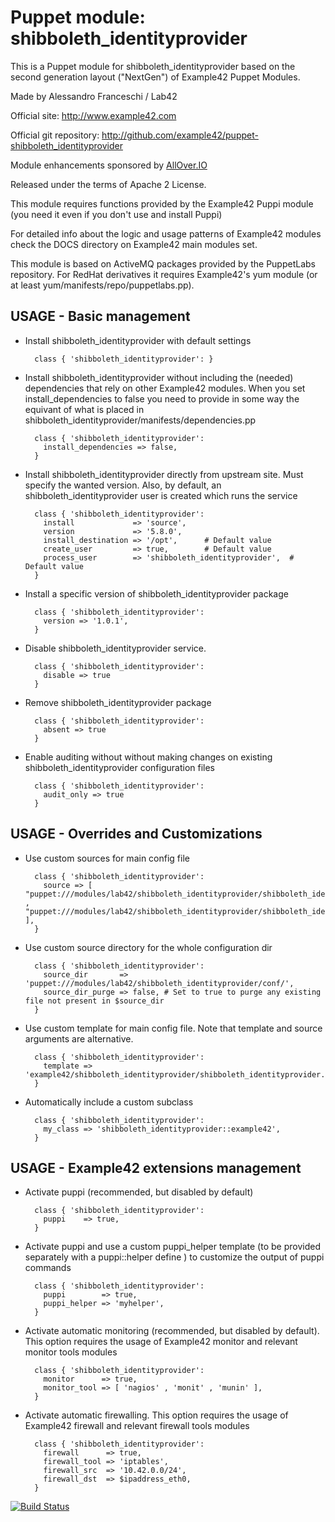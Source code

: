 # Puppet module: shibboleth_identityprovider

This is a Puppet module for shibboleth_identityprovider based on the second generation layout ("NextGen") of Example42 Puppet Modules.

Made by Alessandro Franceschi / Lab42

Official site: http://www.example42.com

Official git repository: http://github.com/example42/puppet-shibboleth_identityprovider

Module enhancements sponsored by [AllOver.IO](http://www.allover.io)

Released under the terms of Apache 2 License.

This module requires functions provided by the Example42 Puppi module (you need it even if you don't use and install Puppi)

For detailed info about the logic and usage patterns of Example42 modules check the DOCS directory on Example42 main modules set.

This module is based on ActiveMQ packages provided by the PuppetLabs repository.
For RedHat derivatives it requires Example42's yum module (or at least yum/manifests/repo/puppetlabs.pp).

## USAGE - Basic management

* Install shibboleth_identityprovider with default settings

        class { 'shibboleth_identityprovider': }

* Install shibboleth_identityprovider without including the (needed) dependencies that rely on other Example42 modules. When you set install_dependencies to false you need to provide in some way the equivant of what is placed in shibboleth_identityprovider/manifests/dependencies.pp

        class { 'shibboleth_identityprovider':
          install_dependencies => false,
        }

* Install shibboleth_identityprovider directly from upstream site. Must specify the wanted version. Also, by default, an shibboleth_identityprovider user is created which runs the service

        class { 'shibboleth_identityprovider':
          install             => 'source',
          version             => '5.8.0',
          install_destination => '/opt',      # Default value
          create_user         => true,        # Default value
          process_user        => 'shibboleth_identityprovider',  # Default value
        }

* Install a specific version of shibboleth_identityprovider package

        class { 'shibboleth_identityprovider':
          version => '1.0.1',
        }

* Disable shibboleth_identityprovider service.

        class { 'shibboleth_identityprovider':
          disable => true
        }

* Remove shibboleth_identityprovider package

        class { 'shibboleth_identityprovider':
          absent => true
        }

* Enable auditing without without making changes on existing shibboleth_identityprovider configuration files

        class { 'shibboleth_identityprovider':
          audit_only => true
        }


## USAGE - Overrides and Customizations
* Use custom sources for main config file 

        class { 'shibboleth_identityprovider':
          source => [ "puppet:///modules/lab42/shibboleth_identityprovider/shibboleth_identityprovider.conf-${hostname}" , "puppet:///modules/lab42/shibboleth_identityprovider/shibboleth_identityprovider.conf" ], 
        }


* Use custom source directory for the whole configuration dir

        class { 'shibboleth_identityprovider':
          source_dir       => 'puppet:///modules/lab42/shibboleth_identityprovider/conf/',
          source_dir_purge => false, # Set to true to purge any existing file not present in $source_dir
        }

* Use custom template for main config file. Note that template and source arguments are alternative. 

        class { 'shibboleth_identityprovider':
          template => 'example42/shibboleth_identityprovider/shibboleth_identityprovider.conf.erb',
        }

* Automatically include a custom subclass

        class { 'shibboleth_identityprovider':
          my_class => 'shibboleth_identityprovider::example42',
        }


## USAGE - Example42 extensions management 
* Activate puppi (recommended, but disabled by default)

        class { 'shibboleth_identityprovider':
          puppi    => true,
        }

* Activate puppi and use a custom puppi_helper template (to be provided separately with a puppi::helper define ) to customize the output of puppi commands 

        class { 'shibboleth_identityprovider':
          puppi        => true,
          puppi_helper => 'myhelper', 
        }

* Activate automatic monitoring (recommended, but disabled by default). This option requires the usage of Example42 monitor and relevant monitor tools modules

        class { 'shibboleth_identityprovider':
          monitor      => true,
          monitor_tool => [ 'nagios' , 'monit' , 'munin' ],
        }

* Activate automatic firewalling. This option requires the usage of Example42 firewall and relevant firewall tools modules

        class { 'shibboleth_identityprovider':       
          firewall      => true,
          firewall_tool => 'iptables',
          firewall_src  => '10.42.0.0/24',
          firewall_dst  => $ipaddress_eth0,
        }


[![Build Status](https://travis-ci.org/example42/puppet-shibboleth_identityprovider.png?branch=master)](https://travis-ci.org/example42/puppet-shibboleth_identityprovider)
